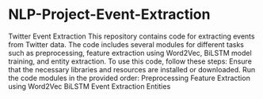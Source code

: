 # NLP-Project-Event-Extraction
Twitter Event Extraction
This repository contains code for extracting events from Twitter data. The code includes several modules for different tasks such as preprocessing, feature extraction using Word2Vec, BiLSTM model training, and entity extraction.
To use this code, follow these steps:
Ensure that the necessary libraries and resources are installed or downloaded.
Run the code modules in the provided order:
                        Preprocessing
                        Feature Extraction using Word2Vec
                        BiLSTM
                        Event Extraction
                        Entities
